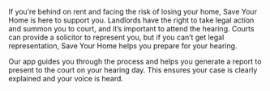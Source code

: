 If you’re behind on rent and facing the risk of losing your home, Save Your Home is here to support you. Landlords have the right to take legal action and summon you to court, and it’s important to attend the hearing. Courts can provide a solicitor to represent you, but if you can’t get legal representation, Save Your Home helps you prepare for your hearing.

Our app guides you through the process and helps you generate a report to present to the court on your hearing day. This ensures your case is clearly explained and your voice is heard.
